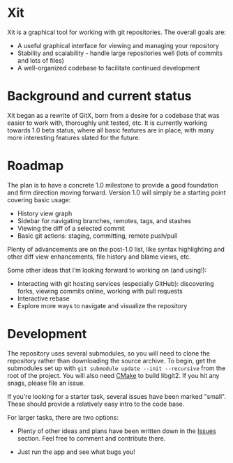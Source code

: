# Xit

Xit is a graphical tool for working with git repositories. The overall goals are:

  * A useful graphical interface for viewing and managing your repository
  * Stability and scalability - handle large repositories well (lots of commits and lots of files)
  * A well-organized codebase to facilitate continued development

# Background and current status

Xit began as a rewrite of GitX, born from a desire for a codebase that was easier to work with, thoroughly unit tested, etc. It is currently working towards 1.0 beta status, where all basic features are in place, with many more interesting features slated for the future.

# Roadmap

The plan is to have a concrete 1.0 milestone to provide a good foundation and firm direction moving forward. Version 1.0 will simply be a starting point covering basic usage:

  * History view graph
  * Sidebar for navigating branches, remotes, tags, and stashes
  * Viewing the diff of a selected commit
  * Basic git actions: staging, committing, remote push/pull

Plenty of advancements are on the post-1.0 list, like syntax highlighting and other diff view enhancements, file history and blame views, etc.

Some other ideas that I’m looking forward to working on (and using!):

  * Interacting with git hosting services (especially GitHub): discovering forks, viewing commits online, working with pull requests
  * Interactive rebase
  * Explore more ways to navigate and visualize the repository

# Development

The repository uses several submodules, so you will need to clone the repository rather than downloading the source archive. To begin, get the submodules set up with `git submodule update --init --recursive` from the root of the project. You will also need [CMake] to build libgit2. If you hit any snags, please file an issue.

  [CMake]: http://cmake.org/

If you're looking for a starter task, several issues have been marked "small". These should provide a relatively easy intro to the code base.

For larger tasks, there are two options:

* Plenty of other ideas and plans have been written down in the [Issues] section. Feel free to comment and contribute there.
* Just run the app and see what bugs you!

  [Issues]: https://github.com/Uncommon/Xit/issues
